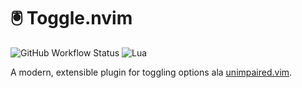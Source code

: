 # 🖲️ Toggle.nvim

![GitHub Workflow Status](https://img.shields.io/github/actions/workflow/status/ellisonleao/nvim-plugin-template/lint-test.yml?branch=main&style=for-the-badge)
![Lua](https://img.shields.io/badge/Made%20with%20Lua-blueviolet.svg?style=for-the-badge&logo=lua)

A modern, extensible plugin for toggling options ala [unimpaired.vim][unimpaired].

[unimpaired]: https://github.com/tpope/vim-unimpaired
